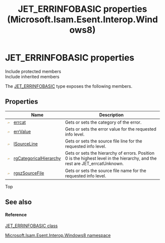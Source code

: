 ﻿---
title: JET_ERRINFOBASIC properties (Microsoft.Isam.Esent.Interop.Windows8)
TOCTitle: JET_ERRINFOBASIC properties
ms:assetid: Properties.T:Microsoft.Isam.Esent.Interop.Windows8.JET_ERRINFOBASIC
ms:mtpsurl: https://msdn.microsoft.com/library/microsoft.isam.esent.interop.windows8.jet_errinfobasic_properties(v=EXCHG.10)
ms:contentKeyID: 55104303
ms.date: 07/30/2014
ms.topic: article
---

# JET_ERRINFOBASIC properties

Include protected members  
Include inherited members  

The [JET_ERRINFOBASIC](dn335334\(v=exchg.10\).md) type exposes the following members.

## Properties

<table>
<thead>
<tr class="header">
<th> </th>
<th>Name</th>
<th>Description</th>
</tr>
</thead>
<tbody>
<tr class="odd">
<td><img src="../images/dn292128.pubproperty(exchg.10).gif" title="Public property" alt="Public property" /></td>
<td><a href="dn335340(v=exchg.10).md">errcat</a></td>
<td>Gets or sets the category of the error.</td>
</tr>
<tr class="even">
<td><img src="../images/dn292128.pubproperty(exchg.10).gif" title="Public property" alt="Public property" /></td>
<td><a href="dn335344(v=exchg.10).md">errValue</a></td>
<td>Gets or sets the error value for the requested info level.</td>
</tr>
<tr class="odd">
<td><img src="../images/dn292128.pubproperty(exchg.10).gif" title="Public property" alt="Public property" /></td>
<td><a href="dn335472(v=exchg.10).md">lSourceLine</a></td>
<td>Gets or sets the source file line for the requested info level.</td>
</tr>
<tr class="even">
<td><img src="../images/dn292128.pubproperty(exchg.10).gif" title="Public property" alt="Public property" /></td>
<td><a href="dn335345(v=exchg.10).md">rgCategoricalHierarchy</a></td>
<td>Gets or sets the hierarchy of errors. Position 0 is the highest level in the hierarchy, and the rest are JET_errcatUnknown.</td>
</tr>
<tr class="odd">
<td><img src="../images/dn292128.pubproperty(exchg.10).gif" title="Public property" alt="Public property" /></td>
<td><a href="dn335474(v=exchg.10).md">rgszSourceFile</a></td>
<td>Gets or sets the source file name for the requested info level.</td>
</tr>
</tbody>
</table>


Top

## See also

#### Reference

[JET_ERRINFOBASIC class](dn335334\(v=exchg.10\).md)

[Microsoft.Isam.Esent.Interop.Windows8 namespace](dn335439\(v=exchg.10\).md)


